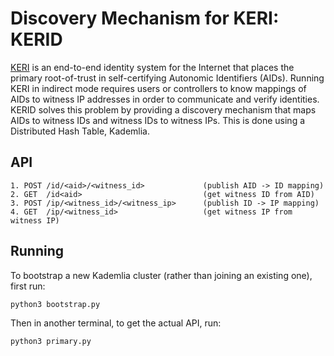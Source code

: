# Discovery Mechanism for KERI: KERID

[KERI](https://github.com/decentralized-identity/keri) is an end-to-end identity system for the Internet that places the primary root-of-trust in self-certifying Autonomic Identifiers (AIDs). Running KERI in indirect mode requires users or controllers to know mappings of AIDs to witness IP addresses in order to communicate and verify identities. KERID solves this problem by providing a discovery mechanism that maps AIDs to witness IDs and witness IDs to witness IPs. This is done using a Distributed Hash Table, Kademlia.

## API

```buildoutcfg
1. POST /id/<aid>/<witness_id>             (publish AID -> ID mapping)
2. GET  /id<aid>                           (get witness ID from AID)
3. POST /ip/<witness_id>/<witness_ip>      (publish ID -> IP mapping)
4. GET  /ip/<witness_id>                   (get witness IP from witness IP)
```

## Running

To bootstrap a new Kademlia cluster (rather than joining an existing one), first run:
```
python3 bootstrap.py
```

Then in another terminal, to get the actual API, run:
```
python3 primary.py
```
